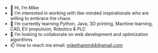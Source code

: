 - 👋 Hi, I’m Mike
- 👀 I’m interested in working with like-minded inspirationals who are willing to embrace the chaos
- 🌱 I’m currently learning Python, Java, 3D printing, Machine learning, CAD, EV propulsion, Robotics & PLC
- 💞️ I’m looking to collaborate on web development and optimization algorithms
- 📫 How to reach me email: mikethamm44@gmail.com

<!---
MichaelThamm/MichaelThamm is a ✨ special ✨ repository because its `README.md` (this file) appears on your GitHub profile.
You can click the Preview link to take a look at your changes.
--->
